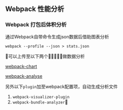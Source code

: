 ## Webpack 性能分析

### Webpack 打包后体积分析

通过Webpack自带命令生成json数据后借助图表分析

```
webpack --profile --json > stats.json
```

可以上传至以下两个做数据分析

[webpack-chart](http://alexkuz.github.io/webpack-chart/)

[webpack-analyse](http://webpack.github.io/analyse/)

另外以下`plugin`加至webpack配置项，自动生成分析文件
1. `webpack-visualizer-plugin`
2. `webpack-bundle-analyzer`



